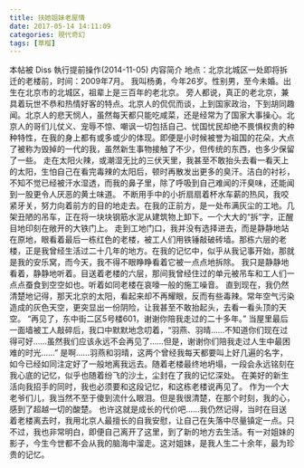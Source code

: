 ```yaml
---
title: 扶她姐妹老屋情
date: 2017-05-14 14:11:09
categories: 現代奇幻
tags: [草榴]
---
```

本帖被 Diss 執行提前操作(2014-11-05)
内容简介
    地点：北京北城区一处即将拆迁的老楼前，时间：2009年7月。
我叫杨勇，今年26岁。性别男，至今未婚。出生在北京市的北城区，祖辈上是三百年的老北京。
旁人都说，真正的老北京，兼具着玩世不恭和热情好客的特点。北京人的侃侃而谈，上到国家政治，下到胡同趣闻。北京人的悲天悯人，虽然每天都只能吃咸菜，还是经常为了国家大事操心。北京人的哥们儿仗义、宠辱不惊、嘲讽一切包括自己、忧国忧民却绝不畏惧权贵的种种特性，在我的身上都有或多或少的体现。即便是小时候被誉为祖国的花朵，大点了被称为毁掉的一代的我，虽然新生事物接触了不少，但传统的东西，也多少保留了一些。
走在太阳火辣，或潮湿无比的三伏天里，我甚至不敢抬头去看一看天上的太阳，生怕自己在看完毒辣的太阳后，顿时再散发出更多的臭汗。洁白的衬衫，不知不觉已经被汗水湿透，而我的鼻子里，除了呼吸到自己难闻的汗臭味，还能闻到一股更令人厌恶的黄土味道。
不断用手中的小折扇扇着杯水车薪的热风，我咬紧牙关，努力向着前方的目的地走去。在我的正前方，是一处布满灰尘的工地。几架丑陋的吊车，正在将一块块钢筋水泥从建筑物上卸下。一个大大的“拆”字，正醒目地印刻在敞开的大铁门上。
走到工地门口，我并没有选择进去，而是静静地站在原地，眼看着最后一栋红色的老楼，被工人们用铁锤敲破砖墙。那栋六层的老楼，正是我曾经生活过二十几年的地方。在我的记忆中，似乎从我记事开始，那就是我的安乐窝，而今天，我不得不眼睁睁看着它被一点点地拆除。
我只是静静地看着，静静地听着。目送着老楼的六层，那间我曾经住过的单元被吊车和工人们一点点蚕食到空空如也。听着如同老楼在哀嚎一般的施工噪音。
直到现在，我仍然清楚地记得，那天北京的太阳，看起来却不再耀眼，反而有些毒辣。常年空气污染造成的灰色天空，更突显出一份阴险，让我甚至不敢抬起头，去看一看头顶的天空。
“再见了，东中街二区5号楼601，谢谢你陪我走过的二十多年。”
当屋里最后一面墙被工人敲碎后，我口中默默地念叨着，“羽燕、羽晴……不知道你们现在过得可好……虽然我们应该永远不会再见了……但是，谢谢你们陪我走过人生中最困难的时光……”
是啊……羽燕和羽晴，这两个曾经我每天都要叫上好几遍的名字，如今已经如同注定好了一般地离我远去。随着老楼最终地坍塌，一段会永远铭刻在我心底的记忆，似乎也随着纷飞的沙土，尘封在了我的记忆深处。
在美好的新生活向我招手的同时，我也必须要和这段记忆，和这栋老楼说再见了。
作为一个大老爷们儿，我当然不至于傻到流什么眼泪。但是我很清楚，在那个时刻，我的心，感到了超越一切的酸楚。
也许这就是成长的代价吧……我仍然记得，当时在目送着老楼离去时，我用北京人最擅长的自我安慰，让自己在失落中尽量镇定一点。只不过，我也非常明白，即便自己离开了这里，到了新的地方去生活。有一对姐妹的影子，今生今世都不会从我的脑海中溜走。这对姐妹，是我人生二十余年，最为珍贵的记忆。